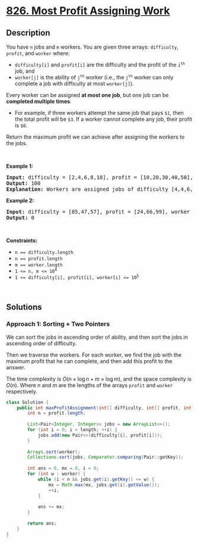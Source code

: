 # [826. Most Profit Assigning Work](https://leetcode.com/problems/most-profit-assigning-work)

## Description

<p>You have <code>n</code> jobs and <code>m</code> workers. You are given three arrays: <code>difficulty</code>, <code>profit</code>, and <code>worker</code> where:</p>

<ul>
    <li><code>difficulty[i]</code> and <code>profit[i]</code> are the difficulty and the profit of the <code>i<sup>th</sup></code> job, and</li>
    <li><code>worker[j]</code> is the ability of <code>j<sup>th</sup></code> worker (i.e., the <code>j<sup>th</sup></code> worker can only complete a job with difficulty at most <code>worker[j]</code>).</li>
</ul>

<p>Every worker can be assigned <strong>at most one job</strong>, but one job can be <strong>completed multiple times</strong>.</p>

<ul>
    <li>For example, if three workers attempt the same job that pays <code>$1</code>, then the total profit will be <code>$3</code>. If a worker cannot complete any job, their profit is <code>$0</code>.</li>
</ul>

<p>Return the maximum profit we can achieve after assigning the workers to the jobs.</p>
<p>&nbsp;</p>

<p><strong class="example">Example 1:</strong></p>
<pre>
<strong>Input:</strong> difficulty = [2,4,6,8,10], profit = [10,20,30,40,50], worker = [4,5,6,7]
<strong>Output:</strong> 100
<strong>Explanation:</strong> Workers are assigned jobs of difficulty [4,4,6,6] and they get a profit of [20,20,30,30] separately.
</pre>

<p><strong class="example">Example 2:</strong></p>
<pre>
<strong>Input:</strong> difficulty = [85,47,57], profit = [24,66,99], worker = [40,25,25]
<strong>Output:</strong> 0
</pre>
<p>&nbsp;</p>

<p><strong>Constraints:</strong></p>
<ul>
    <li><code>n == difficulty.length</code></li>
    <li><code>n == profit.length</code></li>
    <li><code>m == worker.length</code></li>
    <li><code>1 &lt;= n, m &lt;= 10<sup>4</sup></code></li>
    <li><code>1 &lt;= difficulty[i], profit[i], worker[i] &lt;= 10<sup>5</sup></code></li>
</ul>
<p>&nbsp;</p>

## Solutions

### **Approach 1: Sorting + Two Pointers**

We can sort the jobs in ascending order of ability, and then sort the jobs in ascending order of difficulty.

Then we traverse the workers. For each worker, we find the job with the maximum profit that he can complete, and then add this profit to the answer.

The time complexity is $O(n \times \log n + m \times \log m)$, and the space complexity is $O(n)$. Where $n$ and $m$ are the lengths of the arrays `profit` and `worker` respectively.

```java
class Solution {
    public int maxProfitAssignment(int[] difficulty, int[] profit, int[] worker) {
        int n = profit.length;
        
        List<Pair<Integer, Integer>> jobs = new ArrayList<>();
        for (int i = 0; i < length; ++i) {
            jobs.add(new Pair<>(difficulty[i], profit[i]));
        }
        
        Arrays.sort(worker);
        Collections.sort(jobs, Comparator.comparing(Pair::getKey));
        
        int ans = 0, mx = 0, i = 0;
        for (int w : worker) {
            while (i < n && jobs.get(i).getKey() <= w) {
                mx = Math.max(mx, jobs.get(i).getValue());
                ++i;
            }
            
            ans += mx;
        }
        
        return ans;
    }
}
```